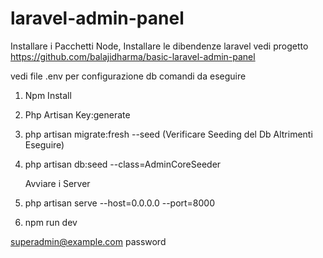 # laravel-admin-panel

Installare i Pacchetti Node, Installare le dibendenze laravel vedi progetto https://github.com/balajidharma/basic-laravel-admin-panel

vedi file .env per configurazione db
comandi da eseguire
1. Npm Install
2. Php Artisan Key:generate
3. php artisan migrate:fresh --seed
(Verificare Seeding del Db Altrimenti Eseguire)
4. php artisan db:seed --class=AdminCoreSeeder

    Avviare i Server

1. php artisan serve --host=0.0.0.0 --port=8000
2. npm run dev

superadmin@example.com
password